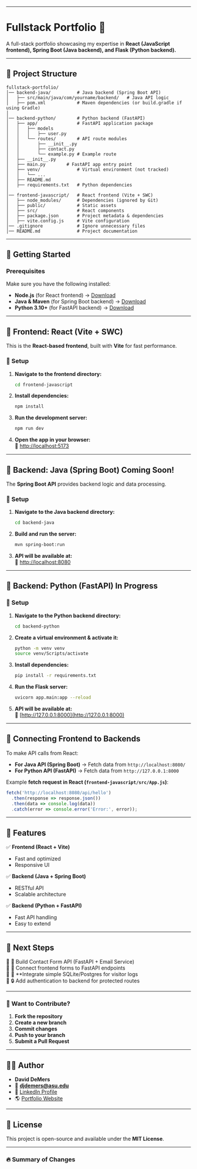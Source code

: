 
---

# **Fullstack Portfolio 🚀**
A full-stack portfolio showcasing my expertise in **React (JavaScript frontend), Spring Boot (Java backend), and Flask (Python backend).**

---

## **📂 Project Structure**
```plaintext
fullstack-portfolio/
│── backend-java/          # Java backend (Spring Boot API)
│   ├── src/main/java/com/yourname/backend/   # Java API logic
│   ├── pom.xml            # Maven dependencies (or build.gradle if using Gradle)
│
│── backend-python/        # Python backend (FastAPI)
│   ├── app/               # FastAPI application package
│   │   ├── models
│   │   │   ├── user.py
│   │   └── routes/        # API route modules
│   │       ├── __init__.py
│   │       ├── contact.py
│   │       └── example.py # Example route
│   ├── __init__.py
│   ├── main.py        # FastAPI app entry point
│   ├── venv/              # Virtual environment (not tracked)
│   │   └── ... 
│   ├── README.md
│   ├── requirements.txt   # Python dependencies
│
│── frontend-javascript/   # React frontend (Vite + SWC)
│   ├── node_modules/      # Dependencies (ignored by Git)
│   ├── public/            # Static assets
│   ├── src/               # React components
│   ├── package.json       # Project metadata & dependencies
│   ├── vite.config.js     # Vite configuration
│── .gitignore             # Ignore unnecessary files
│── README.md              # Project documentation
```

---

## **🚀 Getting Started**
### **Prerequisites**
Make sure you have the following installed:
- **Node.js** (for React frontend) → [Download](https://nodejs.org/)
- **Java & Maven** (for Spring Boot backend) → [Download](https://adoptopenjdk.net/)
- **Python 3.10+** (for FastAPI backend) → [Download](https://www.python.org/)

---

## **🔹 Frontend: React (Vite + SWC)**
This is the **React-based frontend**, built with **Vite** for fast performance.

### **📌 Setup**
1. **Navigate to the frontend directory:**
   ```bash
   cd frontend-javascript
   ```
2. **Install dependencies:**
   ```bash
   npm install
   ```
3. **Run the development server:**
   ```bash
   npm run dev
   ```
4. **Open the app in your browser:**  
   🔗 [http://localhost:5173](http://localhost:5173)

---

## **🔹 Backend: Java (Spring Boot) Coming Soon!**
The **Spring Boot API** provides backend logic and data processing.

### **📌 Setup**
1. **Navigate to the Java backend directory:**
   ```bash
   cd backend-java
   ```
2. **Build and run the server:**
   ```bash
   mvn spring-boot:run
   ```
3. **API will be available at:**  
   🔗 [http://localhost:8080](http://localhost:8080)

---

## **🔹 Backend: Python (FastAPI) In Progress**

### **📌 Setup**
1. **Navigate to the Python backend directory:**
   ```bash
   cd backend-python
   ```
2. **Create a virtual environment & activate it:**
   ```bash
   python -m venv venv
   source venv/Scripts/activate

   ```
3. **Install dependencies:**
   ```bash
   pip install -r requirements.txt
   ```
4. **Run the Flask server:**
   ```bash
   uvicorn app.main:app --reload
   ```
5. **API will be available at:**  
   🔗 [http://127.0.0.1:8000](http://127.0.0.1:8000)

---

## **🔗 Connecting Frontend to Backends**
To make API calls from React:
- **For Java API (Spring Boot)** → Fetch data from `http://localhost:8080/`
- **For Python API (FastAPI)** → Fetch data from `http://127.0.0.1:8000`

Example **fetch request in React (`frontend-javascript/src/App.js`)**:
```javascript
fetch('http://localhost:8080/api/hello')
  .then(response => response.json())
  .then(data => console.log(data))
  .catch(error => console.error('Error:', error));
```

---

## **🌟 Features**
✅ **Frontend (React + Vite)**
- Fast and optimized
- Responsive UI

✅ **Backend (Java + Spring Boot)**
- RESTful API
- Scalable architecture

✅ **Backend (Python + FastAPI)**
- Fast API handling
- Easy to extend

---

## **📌 Next Steps**
🔲 🔧 Build Contact Form API (FastAPI + Email Service)  
🔲 🔄 Connect frontend forms to FastAPI endpoints  
🔲 💾 **Integrate simple SQLite/Postgres for visitor logs  
🔲 🔒 Add authentication to backend for protected routes  

---

### **🚀 Want to Contribute?**
1. **Fork the repository**
2. **Create a new branch**
3. **Commit changes**
4. **Push to your branch**
5. **Submit a Pull Request**

---

## **👨‍💻 Author**
- **David DeMers**
- 📧 **djdemers@asu.edu**
- 🔗 [LinkedIn Profile](https://linkedin.com/in/david-demers-1222b334a)
- 🌎 [Portfolio Website](https://github.com/djdemers/djdemers.git)

---

## **📜 License**
This project is open-source and available under the **MIT License**.

---

### **🔥 Summary of Changes**
